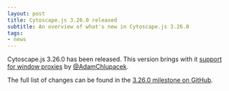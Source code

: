 ```yaml
---
layout: post
title: Cytoscape.js 3.26.0 released
subtitle: An overview of what's new in Cytoscape.js 3.26.0
tags:
- news
---
```


Cytoscape.js 3.26.0 has been released.  This version brings with it [support for window proxies](https://github.com/cytoscape/cytoscape.js/issues/3129) by [@AdamChlupacek](https://github.com/AdamChlupacek).

The full list of changes can be found in the [3.26.0 milestone on GitHub](https://github.com/cytoscape/cytoscape.js/issues?q=is%3Aissue+milestone%3A3.26.0).

